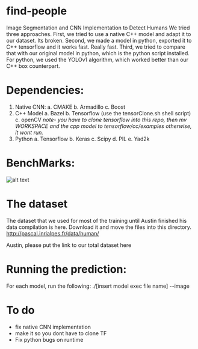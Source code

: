 # find-people
Image Segmentation and CNN Implementation to Detect Humans
We tried three approaches.
First, we tried to use a native C++ model and adapt it to our dataset. Its broken.
Second, we made a model in python, exported it to C++ tensorflow and it works fast. Really fast.
Third, we tried to compare that with our original model in python, which is the python script installed. For python, we used the YOLOv1 algorithm, which worked better than our C++ box counterpart. 

# Dependencies:
 1. Native CNN:
  a. CMAKE
  b. Armadillo
  c. Boost
 2. C++ Model
  a. Bazel
  b. Tensorflow (use the tensorClone.sh shell script)
  c. openCV
  *note- you have to clone tensorflow into this repo, then mv WORKSPACE and the cpp model to tensorflow/cc/examples
  otherwise, it wont run.*
  3. Python
  a. Tensorflow
  b. Keras
  c. Scipy
  d. PIL
  e. Yad2k
  
# BenchMarks:
![alt text](https://github.com/tirissou/find-people/blob/master/oops.jpg)

# The dataset
The dataset that we used for most of the training until Austin finished his data compilation is here.
Download it and move the files into this directory.
http://pascal.inrialpes.fr/data/human/

Austin, please put the link to our total dataset here

# Running the prediction:
For each model, run the following:
 ./[insert model exec file name]  --image <image path>
  
  # To do
  - fix native CNN implementation
  - make it so you dont have to clone TF
  - Fix python bugs on runtime

